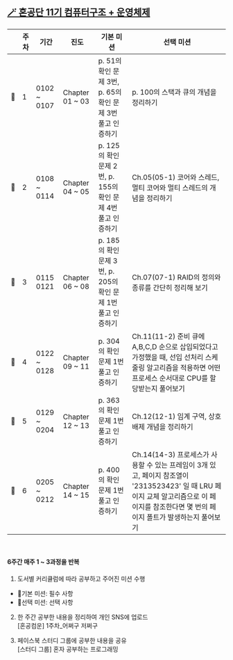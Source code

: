 ## [🪄 혼공단 11기 컴퓨터구조 + 운영체제](https://hongong.hanbit.co.kr/%ec%bb%b4%ed%93%a8%ed%84%b0-%ea%b5%ac%ec%a1%b0-%ec%9a%b4%ec%98%81%ec%b2%b4%ec%a0%9c/)

|     | 주차 | 기간        | 진도            | 기본 미션                                                    | 선택 미션                                                                                                                                                                                 |
| --- | ---- | ----------- | --------------- | ------------------------------------------------------------ | ----------------------------------------------------------------------------------------------------------------------------------------------------------------------------------------- |
| 📖  | 1    | 0102 ~ 0107 | Chapter 01 ~ 03 | p. 51의 확인 문제 3번, p. 65의 확인 문제 3번 풀고 인증하기   | p. 100의 스택과 큐의 개념을 정리하기                                                                                                                                                      |
| 📘  | 2    | 0108 ~ 0114 | Chapter 04 ~ 05 | p. 125의 확인 문제 2번, p. 155의 확인 문제 4번 풀고 인증하기 | Ch.05(05-1) 코어와 스레드, 멀티 코어와 멀티 스레드의 개념을 정리하기                                                                                                                      |
| 📘  | 3    | 0115 0121   | Chapter 06 ~ 08 | p. 185의 확인 문제 3번, p. 205의 확인 문제 1번 풀고 인증하기 | Ch.07(07-1) RAID의 정의와 종류를 간단히 정리해 보기                                                                                                                                       |
| 📘  | 4    | 0122 ~ 0128 | Chapter 09 ~ 11 | p. 304의 확인 문제 1번 풀고 인증하기                         | Ch.11(11-2) 준비 큐에 A,B,C,D 순으로 삽입되었다고 가정했을 때, 선입 선처리 스케줄링 알고리즘을 적용하면 어떤 프로세스 순서대로 CPU를 할당받는지 풀어보기                                  |
| 📘  | 5    | 0129 ~ 0204 | Chapter 12 ~ 13 | p. 363의 확인 문제 1번 풀고 인증하기                         | Ch.12(12-1) 임계 구역, 상호 배제 개념을 정리하기                                                                                                                                          |
| 📘  | 6    | 0205 ~ 0212 | Chapter 14 ~ 15 | p. 400의 확인 문제 1번 풀고 인증하기                         | Ch.14(14-3) 프로세스가 사용할 수 있는 프레임이 3개 있고, 페이지 참조열이 '2313523423' 일 때 LRU 페이지 교체 알고리즘으로 이 페이지를 참조한다면 몇 번의 페이지 폴트가 발생하는지 풀어보기 |

<br>

#### 6주간 매주 1 ~ 3과정을 반복

1. 도서별 커리큘럼에 따라 공부하고 주어진 미션 수행

- 🚶기본 미션: 필수 사항
- 🏃선택 미션: 선택 사항

2. 한 주간 공부한 내용을 정리하여 개인 SNS에 업로드  
   [혼공컴운] 1주차\_어쩌구 저쩌구

3. 페이스북 스터디 그룹에 공부한 내용을 공유  
   [스터디 그룹] 혼자 공부하는 프로그래밍
